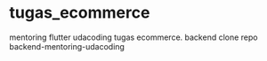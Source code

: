 # tugas_ecommerce
 mentoring flutter udacoding tugas ecommerce. backend clone repo backend-mentoring-udacoding
